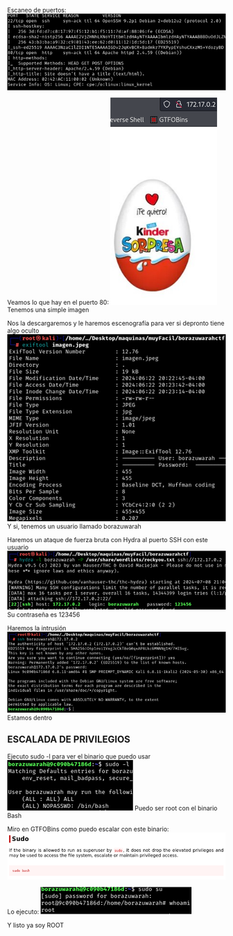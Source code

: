 Escaneo de puertos:
![](../../../Images/Pasted%20image%2020240708210134.png)

Veamos lo que hay en el puerto 80:
![](../../../Images/Pasted%20image%2020240708210234.png)
Tenemos una simple imagen

Nos la descargaremos y le haremos escenografía para ver si depronto tiene algo oculto
![](../../../Images/Pasted%20image%2020240708210329.png)
Y si, tenemos un usuario llamado borazuwarah

Haremos un ataque de fuerza bruta con Hydra al puerto SSH con este usuario
![](../../../Images/Pasted%20image%2020240708210432.png)
Su contraseña es 123456

Haremos la intrusión 
![](../../../Images/Pasted%20image%2020240708210522.png)
Estamos dentro

## ESCALADA DE PRIVILEGIOS

Ejecuto sudo -l para ver el binario que puedo usar 
![](../../../Images/Pasted%20image%2020240708210551.png)
Puedo ser root con el binario Bash

Miro en GTFOBins como puedo escalar con este binario:
![](../../../Images/Pasted%20image%2020240708210732.png)

Lo ejecuto:
![](../../../Images/Pasted%20image%2020240708210807.png)

Y listo ya soy ROOT


